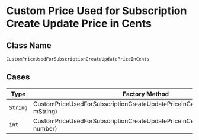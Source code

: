 
# Custom Price Used for Subscription Create Update Price in Cents

## Class Name

`CustomPriceUsedForSubscriptionCreateUpdatePriceInCents`

## Cases

| Type | Factory Method |
|  --- | --- |
| `String` | CustomPriceUsedForSubscriptionCreateUpdatePriceInCents.fromMString(String mString) |
| `int` | CustomPriceUsedForSubscriptionCreateUpdatePriceInCents.fromNumber(int number) |

